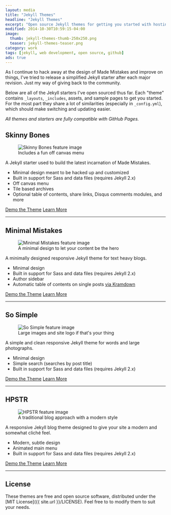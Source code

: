 ```yaml
---
layout: media
title: "Jekyll Themes"
headline: "Jekyll Themes"
excerpt: "Open source Jekyll themes for getting you started with hosting a blog on GitHub for free."
modified: 2014-10-30T10:59:15-04:00
image: 
  thumb: jekyll-themes-thumb-250x250.png
  teaser: jekyll-themes-teaser.png
category: work
tags: [jekyll, web development, open source, github]
ads: true
---
```


As I continue to hack away at the design of Made Mistakes and improve on things, I've tried to release a simplified Jekyll starter after each major revision. Just my way of giving back to the community.

Below are all of the Jekyll starters I've open sourced thus far. Each "theme" contains `_layouts`, `_includes`, assets, and sample pages to get you started. For the most part they share a lot of similarities (especially in `_config.yml`), which should make switching and updating easier.

*All themes and starters are fully compatible with GitHub Pages.*

## Skinny Bones

<figure>
	<img src="{{ site.url }}/images/skinny-bones-theme-feature.jpg" alt="Skinny Bones feature image">
	<figcaption>Includes a fun off canvas menu</figcaption> 
</figure>

A Jekyll starter used to build the latest incarnation of Made Mistakes.

* Minimal design meant to be hacked up and customized
* Built in support for Sass and data files (requires Jekyll 2.x)
* Off canvas menu
* Tile based archives
* Optional table of contents, share links, Disqus comments modules, and more

<div markdown="0">
	<a href="https://mmistakes.github.io/skinny-bones-jekyll/" class="btn">Demo the Theme</a>
	<a href="{{ site.url }}{% post_url /articles/2014-09-02-skinny-bones-jekyll %}" class="btn">Learn More</a>
</div>

---

## Minimal Mistakes

<figure>
	<img src="{{ site.url }}/images/minimal-mistakes-theme-feature.jpg" alt="Minimal Mistakes feature image">
	<figcaption>A minimal design to let your content be the hero</figcaption>
</figure>

A minimally designed responsive Jekyll theme for text heavy blogs.

* Minimal design
* Built in support for Sass and data files (requires Jekyll 2.x)
* Author sidebar
* Automatic table of contents on single posts [via Kramdown](http://kramdown.gettalong.org/converter/html.html#toc)

<div markdown="0">
	<a href="https://mmistakes.github.io/minimal-mistakes" class="btn">Demo the Theme</a>
	<a href="{{ site.url }}{% post_url /articles/2013-05-28-minimal-mistakes-jekyll-theme %}" class="btn">Learn More</a>
</div>

---

## So Simple

<figure>
	<img src="{{ site.url }}/images/so-simple-theme-feature.jpg" alt="So Simple feature image">
	<figcaption>Large images and site logo if that's your thing</figcaption>
</figure>

A simple and clean responsive Jekyll theme for words and large photographs.

* Minimal design
* Simple search (searches by post title)
* Built in support for Sass and data files (requires Jekyll 2.x)

<div markdown="0">
	<a href="https://mmistakes.github.io/so-simple-theme" class="btn">Demo the Theme</a>
	<a href="{{ site.url }}{% post_url /articles/2013-06-26-so-simple-jekyll-theme %}" class="btn">Learn More</a>
</div>

---

## HPSTR

<figure>
	<img src="{{ site.url }}/images/hpstr-theme-feature.jpg" alt="HPSTR feature image">
	<figcaption>A traditional blog approach with a modern style</figcaption>
</figure>

A responsive Jekyll blog theme designed to give your site a modern and somewhat cliché feel.

* Modern, subtle design
* Animated main menu
* Built in support for Sass and data files (requires Jekyll 2.x)

<div markdown="0">
	<a href="https://mmistakes.github.io/hpstr-jekyll-theme/" class="btn">Demo the Theme</a>
	<a href="{{ site.url }}{% post_url /articles/2013-08-26-hpstr-jekyll-theme %}" class="btn">Learn More</a>
</div>

---

## License

These themes are free and open source software, distributed under the [MIT License]({{ site.url }}/LICENSE). Feel free to to modify them to suit your needs.